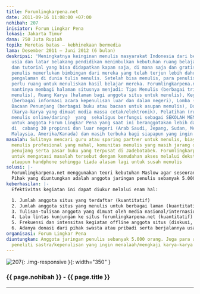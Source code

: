 ```yaml
---
title: Forumlingkarpena.net
date: 2011-09-16 11:08:00 +07:00
nohibah: 207
inisiator: Forum Lingkar Pena
lokasi: Jakarta Timur
dana: 750 Juta Rupiah
topik: Meretas batas – kebhinekaan bermedia
lama: Desember 2011 – Juni 2012 (6 bulan)
deskripsi: 'Meningkatnya keinginan menulis masyarakat Indonesia dari berbagai rentang
  usia dan latar belakang pendidikan menimbulkan kebutuhan ruang belajar, informasi
  dan tutorial yang bisa didapatkan kapan saja, di mana saja dan gratis! Para calon
  penulis memerlukan bimbingan dari mereka yang telah terjun lebih dahulu atau punya
  pengalaman di dunia tulis menulis. Setelah bisa menulis, para penulis baru itu juga
  perlu ruang untuk menuliskan hasil belajar mereka. Forumlingkarpena.net dalam perkembangan
  nantinya membagi halaman situsnya menjadi: Tips Menulis (berbagai trik dan tips
  menulis), Ruang Karya (halaman bagi anggota situs untuk menulis), Kegiatan Menulis
  (berbagai informasi acara kepenulisan luar dan dalam negeri), Lomba (Kompetisi Menulis),
  Bacaan Penunjang (berbagai buku atau bacaan untuk asupan menulis), Dokumentasi Media
  (karya-karya yang dimuat media massa cetak/elektronik), Pelatihan (ruang untuk belajar
  menulis online/daring)  yang  sekaligus berfungsi sebagai SEKOLAH MENULIS ONLINE
  untuk anggota Forum Lingkar Pena yang saat ini beranggotakan lebih dari 5000 orang
  di  cabang 30 propinsi dan luar negeri (Arab Saudi, Jepang, Sudan, Mesir, Hongkong,
  Malaysia, Amerika/Kanada) dan masih terbuka bagi siapapun yang ingin menjadi anggota.'
masalah: Sulitnya mencari guru atau sparing partner untuk menulis, biaya pelatihan
  menulis profesional yang mahal, komunitas menulis yang masih jarang di daerah, bacaan
  penujang serta pasar buku yang terpusat di Jadebotabek. Forumlingkarpena.net berusaha
  untuk mengatasi masalah tersebut dengan kemudahan akses melalui dekstop, pc tablet
  ataupun handphone sehingga tiada alasan lagi untuk susah menulis
solusi: |-
  Forumlingkarpena.net menggunakan teori kebutuhan Maslow agar seseorang menjadi penulis. Setiap tulisan yang dimuat atau disukai akan mendapat poin yang diakumulasikan guna mendapatkan buku atau bauh tangan tertentu. Forumlingkarpena.net menyediakan teman berbagi, komunitas dan pada akhirnya mengajak seseorang menulis guna mencerahkan orang lain. Teori Maslow dari tingkat yang paling bawah (kebutuhan biologis) sampai puncak teratas (eksistensi diri) dipakai. Seluruh lapisan masyarakat dari seluruh belahan dunia bisa mengakses berbagai isi forumlingkarpena.net tanpa harus membayar mahal. Cukup menjadi anggota dan membayar akses data sesuai tarif internet yang digunakan. Pada akhirnya anggota situs akan digerakkan untuk membuat perubahan yang berarti bagi Indonesia dan dunia melalui tulisannya.
  Pihak yang diuntungkan adalah anggota jaringan penulis sebanyak 5.000 orang. Juga para akademisi dan peneliti sastra/kepenulisan yang ingin menalaah/mengkaji karya-karya anggota FLP
keberhasilan: |-
  Efektivitas kegiatan ini dapat diukur melalui enam hal:

  1. Jumlah anggota situs yang terdaftar (kuantitatif)
  2. Jumlah anggota situs yang menulis untuk berbagai laman (kuantitatif)
  3. Tulisan-tulisan anggota yang dimuat oleh media nasional/internasional (kualitatif)
  4. Lalu lintas kunjungan ke situs forumlingkarpena.net (kuantitatif)
  5. Frekuensi dan intensitas kegiatan offline anggota situs (diskusi, ceramah, seminar dll) (kuantitatif dan kualitatif)
  6. Adanya donasi dari pihak swasta atau pribadi serta berjalannya usaha-usaha mandiri untuk menunjang keberlangsungan situs di kemudian hari (kuantitatif dan kualitatif)
organisasi: Forum Lingkar Pena
diuntungkan: Anggota jaringan penulis sebanyak 5.000 orang. Juga para akademisi dan
  peneliti sastra/kepenulisan yang ingin menalaah/mengkaji karya-karya anggota FLP
---
```


![207](/static/img/hibahcmb/207.png){: .img-responsive }{: width="350" }

### {{ page.nohibah }} - {{ page.title }}

---
